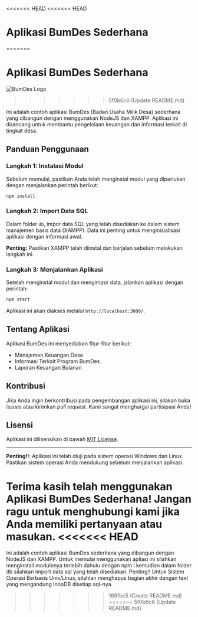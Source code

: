 <<<<<<< HEAD
<<<<<<< HEAD
# Aplikasi BumDes Sederhana

=======
# Aplikasi BumDes Sederhana

![BumDes Logo](link/to/logo.png)
>>>>>>> 5f0b6c6 (Update README.md)

Ini adalah contoh aplikasi BumDes (Badan Usaha Milik Desa) sederhana yang dibangun dengan menggunakan NodeJS dan XAMPP. Aplikasi ini dirancang untuk membantu pengelolaan keuangan dan informasi terkait di tingkat desa.

## Panduan Penggunaan

### Langkah 1: Instalasi Modul
Sebelum memulai, pastikan Anda telah menginstal modul yang diperlukan dengan menjalankan perintah berikut:

```bash
npm install
```

### Langkah 2: Import Data SQL
Dalam folder `db`, impor data SQL yang telah disediakan ke dalam sistem manajemen basis data (XAMPP). Data ini penting untuk menginisialisasi aplikasi dengan informasi awal.

**Penting:** Pastikan XAMPP telah diinstal dan berjalan sebelum melakukan langkah ini.

### Langkah 3: Menjalankan Aplikasi
Setelah menginstal modul dan mengimpor data, jalankan aplikasi dengan perintah:

```bash
npm start
```

Aplikasi ini akan diakses melalui `http://localhost:3000/`.

## Tentang Aplikasi
Aplikasi BumDes ini menyediakan fitur-fitur berikut:

- Manajemen Keuangan Desa
- Informasi Terkait Program BumDes
- Laporan Keuangan Bulanan

## Kontribusi
Jika Anda ingin berkontribusi pada pengembangan aplikasi ini, silakan buka *issues* atau kirimkan *pull request*. Kami sangat menghargai partisipasi Anda!

## Lisensi
Aplikasi ini dilisensikan di bawah [MIT License](link/to/license).

---

**Penting!!**: Aplikasi ini telah diuji pada sistem operasi Windows dan Linux. Pastikan sistem operasi Anda mendukung sebelum menjalankan aplikasi.

Terima kasih telah menggunakan Aplikasi BumDes Sederhana! Jangan ragu untuk menghubungi kami jika Anda memiliki pertanyaan atau masukan.
<<<<<<< HEAD
=======
Ini adalah contoh aplikasi BumDes sederhana yang dibangun dengan NodeJS dan XAMPP. Untuk memulai menggunakan apliasi ini silahkan menginstall modulenya terlebih dahulu dengan 
npm i
kemudian dalam folder db silahkan import data sql yang telah disediakan.
Penting!! 
Untuk Sistem Operasi Berbasis Unix/Linux, silahlan menghapus bagian akhir dengan text yang mengandung InnoDB disetiap sql-nya.
>>>>>>> 169fbc5 (Create README.md)
=======
>>>>>>> 5f0b6c6 (Update README.md)
